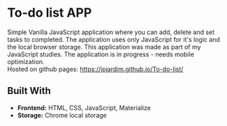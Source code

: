 # To-do list APP

Simple Vanilla JavaScript application where you can add, delete and set tasks to completed. The application uses only JavaScript for it's logic and the local browser storage.
This application was made as part of my JavaScript studies. The application is in progress - needs mobile optimization. <br/>
Hosted on github pages: https://jpjardim.github.io/To-do-list/

## Built With

* **Frontend:** HTML, CSS, JavaScript, Materialize
* **Storage:** Chrome local storage




